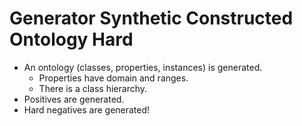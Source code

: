 # Generator Synthetic Constructed Ontology Hard

- An ontology (classes, properties, instances) is generated.
  - Properties have domain and ranges.
  - There is a class hierarchy.
- Positives are generated.
- Hard negatives are generated!